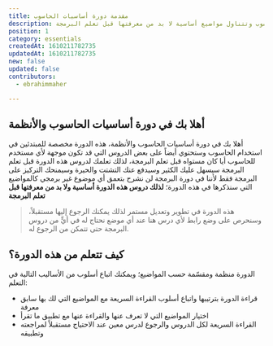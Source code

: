 ```yaml
---
title: مقدمة دورة أساسيات الحاسوب
description: دورة أساسيات الحاسوب واﻷنظمة مخصصة للمبتدئين في استخدام الحاسوب وتتناول مواضيع أساسية لا بد من معرفتها قبل تعلم البرمجة
position: 1
category: essentials
createdAt: 1610211782735
updatedAt: 1610211782735
new: false
updated: false
contributors:
  - ebrahimmaher

---
```


## أهلا بك في دورة أساسيات الحاسوب واﻷنظمة
أهلا بك في دورة أساسيات الحاسوب واﻷنظمة، هذه الدورة مخصصة للمبتدئين في استخدام الحاسوب 
وستحتوي أيضاً على بعض الدروس التي قد تكون موجهة ﻷي مستخدم للحاسوب أيا كان مستواه قبل تعلم البرمجة، 
لذلك تعلمك لدروس هذه الدورة قبل تعلم البرمجة سيسهل عليك الكثير وسيدفع عنك التشتت والحيرة وسيمنحك التركيز على البرمجة فقط ﻷننا في دورة البرمجة لن نشرح بتعمق أي موضوع غير برمجي كالمواضيع التي سنذكرها في هذه الدورة؛ **لذلك دروس هذه الدورة أساسية ولا بد من معرفتها قبل تعلم البرمجة**

> هذه الدورة في تطوير وتعديل مستمر لذلك يمكنك الرجوع إليها مستقبلاً، وسنحرص على وضع رابط لأي درس هنا عند أي موضع نحتاج له في أيٍّ من دروس البرمجة حتى تتمكن من الرجوع له.

## كيف تتعلم من هذه الدورة؟
الدورة منظمة ومقسّمة حسب المواضيع؛ ويمكنك اتباع أسلوب من اﻷساليب التالية في التعلم:
- قراءة الدورة بترتيبها واتباع أسلوب القراءة السريعة مع المواضيع التي لك بها سابق معرفة
- اختيار المواضيع التي لا تعرف عنها والقراءة عنها مع تطبيق ما تقرأ
- القراءة السريعة لكل الدروس والرجوع لدرس معين عند الاحتياج مستقبلاً لمراجعته وتطبيقه
